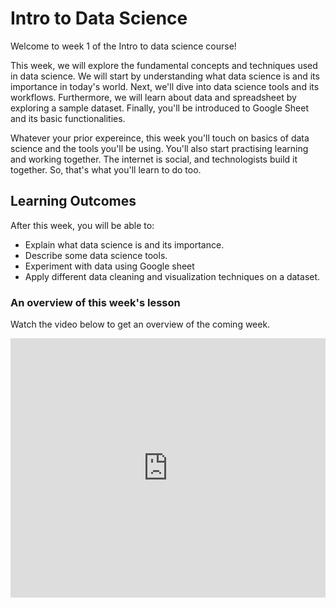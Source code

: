 # Intro to Data Science

Welcome to week 1 of the Intro to data science course! <br>

This week, we will explore the fundamental concepts and techniques used in data science. We will start by understanding what data science is and its importance in today's world. Next, we'll dive into data science tools and its workflows. Furthermore, we will learn about data and spreadsheet by exploring a sample dataset. Finally, you'll be introduced to Google Sheet and its basic functionalities.

Whatever your prior expereince, this week you'll touch on basics of data science and the tools you'll be using. You'll also start practising learning and working together. The internet is social, and technologists build it together. So, that's what you'll learn to do too.

## Learning Outcomes

After this week, you will be able to:

- Explain what data science is and its importance.
- Describe some data science tools.
- Experiment with data using Google sheet
- Apply different data cleaning and visualization techniques on a dataset.

### An overview of this week's lesson

<aside>

Watch the video below to get an overview of the coming week.

</aside>
<div style="position: relative; padding-bottom: 56.25%; height: 0;"><iframe width="100%" height="415" src="https://edpuzzle.com/embed/assignments/660a13ba99u9c85ac1f246d73/watch" title="Linking your CSS" frameborder="0" allow="accelerometer; autoplay; clipboard-write; encrypted-media; gyroscope; picture-in-picture" allowfullscreen></iframe></div>
